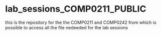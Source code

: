 # lab_sessions_COMP0211_PUBLIC

this is the repository for the the COMP0211 and COMP0242 from which is possible to access all the file nedeeded for the lab sessions 
